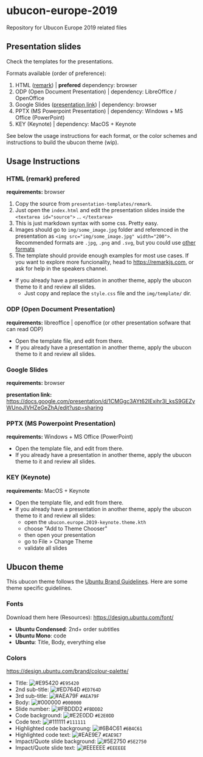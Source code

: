 # ubucon-europe-2019
Repository for Ubucon Europe 2019 related files


## Presentation slides
Check the templates for the presentations.

Formats available (order of preference):
1. HTML ([remark](https://remarkjs.com)) |  **prefered** dependency: browser<br>
1. ODP (Open Document Presentation) | dependency: LibreOffice / OpenOffice
1. Google Slides ([presentation link](https://docs.google.com/presentation/d/1CMGgc3AYt62IExihr3l_ksS9GEZyWUnoJIVHZeGeZhA/edit?usp=sharing)) | dependency: browser
1. PPTX (MS Powerpoint Presentation) | dependency: Windows + MS Office (PowerPoint)
1. KEY (Keynote) | dependency: MacOS + Keynote 

See below the usage instructions for each format, or the color schemes and instructions to build the ubucon theme (wip).


## Usage Instructions

### HTML (remark) **prefered**

**requirements:** browser

1. Copy the source from `presentation-templates/remark`. 
1. Just open the `index.html` and edit the presentation slides inside the `<textarea id="source">` ... `</textarea>`
1. This is just markdown syntax with some css. Pretty easy.
1. Images should go to `img/some_image.jpg` folder and referenced in the presentation as `<img src="img/some_image.jpg" width="200">`. Recommended formats are `.jpg`, `.png` and `.svg`, but you could use [other formats](https://developer.mozilla.org/en-US/docs/Web/HTML/Element/Img#Supported_image_formats)  
1. The template should provide enough examples for most use cases. If you want to explore more funcionality, head to https://remarkjs.com, or ask for help in the speakers channel.

* If you already have a presentation in another theme, apply the ubucon theme to it and review all slides.
  * Just copy and replace the `style.css` file and the `img/template/` dir.

### ODP (Open Document Presentation)

**requirements:** libreoffice | openoffice (or other presentation sofware that can read ODP)

* Open the template file, and edit from there.
* If you already have a presentation in another theme, apply the ubucon theme to it and review all slides.


### Google Slides 

**requirements:** browser

**presentation link:** https://docs.google.com/presentation/d/1CMGgc3AYt62IExihr3l_ksS9GEZyWUnoJIVHZeGeZhA/edit?usp=sharing

### PPTX (MS Powerpoint Presentation) 

**requirements:** Windows + MS Office (PowerPoint)

* Open the template file, and edit from there.
* If you already have a presentation in another theme, apply the ubucon theme to it and review all slides.


### KEY (Keynote) 
**requirements:** MacOS + Keynote 

* Open the template file, and edit from there.
* If you already have a presentation in another theme, apply the ubucon theme to it and review all slides:
  * open the `ubucon.europe.2019-keynote.theme.kth`
  * choose "Add to Theme Chooser"
  * then open your presentation
  * go to File > Change Theme
  * validate all slides


## Ubucon theme

This ubucon theme follows the [Ubuntu Brand Guidelines](https://design.ubuntu.com/). Here are some theme specific guidelines.

### Fonts
Download them here (Resources): https://design.ubuntu.com/font/ 

* **Ubuntu Condensed**: 2nd+ order subtitles
* **Ubuntu Mono**: code
* **Ubuntu**: Title, Body, everything else

### Colors 
https://design.ubuntu.com/brand/colour-palette/

* Title: ![#E95420](https://placehold.it/15/E95420/000000?text=+) `#E95420`
* 2nd sub-title: ![#ED764D](https://placehold.it/15/ED764D/000000?text=+) `#ED764D`
* 3rd sub-title: ![#AEA79F](https://placehold.it/15/AEA79F/000000?text=+) `#AEA79F`
* Body: ![#000000](https://placehold.it/15/000000/000000?text=+) `#000000`
* Slide number: ![#FBDDD2](https://placehold.it/15/FBDDD2/000000?text=+) `#FBDDD2`
* Code background: ![#E2E0DD](https://placehold.it/15/E2E0DD/000000?text=+) `#E2E0DD`
* Code text: ![#111111](https://placehold.it/15/111111/000000?text=+) `#111111`
* Highlighted code backgroung: ![#6B4C61](https://placehold.it/15/6B4C61/000000?text=+) `#6B4C61`
* Highlighted code text: ![#EAE9E7](https://placehold.it/15/EAE9E7/000000?text=+) `#EAE9E7`
* Impact/Quote slide background: ![#5E2750](https://placehold.it/15/5E2750/000000?text=+) `#5E2750`
* Impact/Quote slide text: ![#EEEEEE](https://placehold.it/15/EEEEEE/000000?text=+) `#EEEEEE`